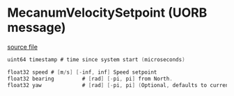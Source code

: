 # MecanumVelocitySetpoint (UORB message)



[source file](https://github.com/PX4/PX4-Autopilot/blob/main/msg/MecanumVelocitySetpoint.msg)

```c
uint64 timestamp # time since system start (microseconds)

float32 speed # [m/s] [-inf, inf] Speed setpoint
float32 bearing         # [rad] [-pi, pi] from North.
float32 yaw 	        # [rad] [-pi, pi] (Optional, defaults to current vehicle yaw) Vehicle yaw setpoint in NED frame

```
